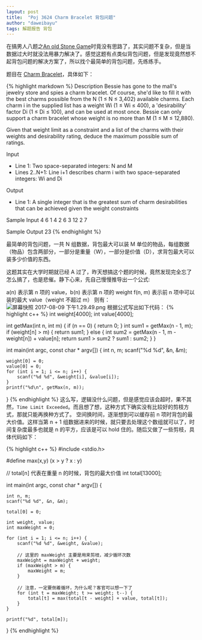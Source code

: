 ```yaml
---
layout: post
title:  "Poj 3624 Charm Bracelet 背包问题"
author: "daweibayu"
tags: 解题报告 背包
---
```


在搞男人八题之[An old Stone Game](http://poj.org/problem?id=1738)时竟没有思路了，其实问题不复杂，但是当数据过大时就没法用暴力解决了。感觉这题有点类似背包问题，但是发现竟然想不起背包问题的解决方案了，所以找个最简单的背包问题，先练练手。

题目在 [Charm Bracelet](http://poj.org/problem?id=3624)，具体如下：

{% highlight markdown %}
Description
Bessie has gone to the mall's jewelry store and spies a charm bracelet. Of course, she'd like to fill it with the best charms possible from the N (1 ≤ N ≤ 3,402) available charms. Each charm i in the supplied list has a weight Wi (1 ≤ Wi ≤ 400), a 'desirability' factor Di (1 ≤ Di ≤ 100), and can be used at most once. Bessie can only support a charm bracelet whose weight is no more than M (1 ≤ M ≤ 12,880).

Given that weight limit as a constraint and a list of the charms with their weights and desirability rating, deduce the maximum possible sum of ratings.

Input
* Line 1: Two space-separated integers: N and M
* Lines 2..N+1: Line i+1 describes charm i with two space-separated integers: Wi and Di

Output
* Line 1: A single integer that is the greatest sum of charm desirabilities that can be achieved given the weight constraints

Sample Input
4 6
1 4
2 6
3 12
2 7

Sample Output
23
{% endhighlight %}

最简单的背包问题，一共 N 组数据，背包最大可以装 M 单位的物品，每组数据（物品）包含两部分，一部分是重量（W），一部分是价值（D），求背包最大可以装多少价值的东西。

这题其实在大学时期就已经 A 过了，昨天想搞这个题的时候，竟然发现完全忘了怎么搞了，也是悲催。静下心来，先自己慢慢推导出一个公式:

a(n) 表示第 n 项的 value，b(n) 表示第 n 项的 weight
f(n, m) 表示前 n 项中可以装的最大 value（weight 不超过 m）
则有：
![屏幕快照 2017-08-09 下午1.29.49.png](http://upload-images.jianshu.io/upload_images/2829180-b6b991a3b806d8d9.png?imageMogr2/auto-orient/strip%7CimageView2/2/w/1240)
根据公式写出如下代码：
{% highlight c++ %}
int weight[4000];
int value[4000];

int getMax(int n, int m) {
    if (n == 0) {
        return 0;
    }
    int sum1 = getMax(n - 1, m);
    if (weight[n] > m) {
        return sum1;
    } else {
        int sum2 = getMax(n - 1, m - weight[n]) + value[n];
        return sum1 > sum2 ? sum1 : sum2;
    }
}

int main(int argc, const char * argv[]) {
    int n, m;
    scanf("%d %d", &n, &m);
    
    weight[0] = 0;
    value[0] = 0;
    for (int i = 1; i <= n; i++) {
        scanf("%d %d", &weight[i], &value[i]);
    }
    printf("%d\n", getMax(n, m));
}
{% endhighlight %}
这么写，逻辑没什么问题，但是感觉应该会超时，果不其然，`Time Limit Exceeded`。而且想了想，这种方式下确实没有比较好的剪枝方式，那就只能再换种方式了。
空间换时间，逐渐想到可以缓存前 n 项时背包的最大价值。这样当第 n + 1 组数据进来的时候，就只要去处理这个数组就可以了，时间复杂度最多也就是 n 的平方，应该是可以 hold 住的。随后又做了一些剪枝，具体代码如下：

{% highlight c++ %}
#include <stdio.h>

#define max(x,y) (x > y ? x : y)

// total[n] 代表在重量 n 的时候，背包的最大价值
int total[13000];

int main(int argc, const char * argv[]) {
    
    int n, m;
    scanf("%d %d", &n, &m);

    total[0] = 0;
    
    int weight, value;
    int maxWeight = 0;
    
    for (int i = 1; i <= n; i++) {
        scanf("%d %d", &weight, &value);
        
        // 这里的 maxWeight 主要是用来剪枝，减少循环次数
        maxWeight = maxWeight + weight;
        if (maxWeight > m) {
            maxWeight = m;
        }
        
        // 注意，一定要倒着循环，为什么呢？客官可以想一下了
        for (int t = maxWeight; t >= weight; t--) {
            total[t] = max(total[t - weight] + value, total[t]);
        }
    }

    printf("%d", total[m]);
}
{% endhighlight %}